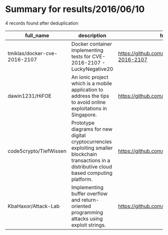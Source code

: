 
# Summary for results/2016/06/10
    
4 records found after deduplication

| full_name | description | html_url | matched_list | matched_count | pushed_at | size | stargazers_count | language | forks_count |
|------------------------------|--------------------------------------------------------------------------------------------------------------------------------------------------|-------------------------------------------------|----------------|-----------------|---------------------------|--------|--------------------|------------|---------------|
| tmiklas/docker-cve-2016-2107 | Docker container implementing tests for CVE-2016-2107 - LuckyNegative20 | https://github.com/tmiklas/docker-cve-2016-2107 | ['cve-2'] | 1 | 2016-06-10 20:18:33+00:00 | 2064 | 1 | nan | 0 |
| dawin1231/HiFOE | An ionic project which is a mobile application to address the tips to avoid online exploitations in Singapore. | https://github.com/dawin1231/HiFOE | ['exploit'] | 1 | 2016-06-10 04:24:41+00:00 | 2840 | 0 | JavaScript | 0 |
| code5crypto/TiefWissen | Prototype diagrams for new digital cryptocurrencies exploiting smaller blockchain transactions in a distributive cloud based computing platform. | https://github.com/code5crypto/TiefWissen | ['exploit'] | 1 | 2016-06-10 11:19:00+00:00 | 0 | 0 | | 0 |
| KbaHaxor/Attack-Lab | Implementing buffer overflow and return-oriented programming attacks using exploit strings. | https://github.com/KbaHaxor/Attack-Lab | ['exploit'] | 1 | 2016-06-10 02:09:44+00:00 | 198 | 0 | | 28 |
